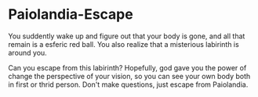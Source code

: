 # Paiolandia-Escape
You suddently wake up and figure out that your body is gone, and all that remain is a esferic red ball. You also realize that a misterious labirinth is around you.

Can you escape from this labirinth? Hopefully, god gave you the power of change the perspective of your vision, so you can see your own body both in first or thrid person.
Don't make questions, just escape from Paiolandia.
